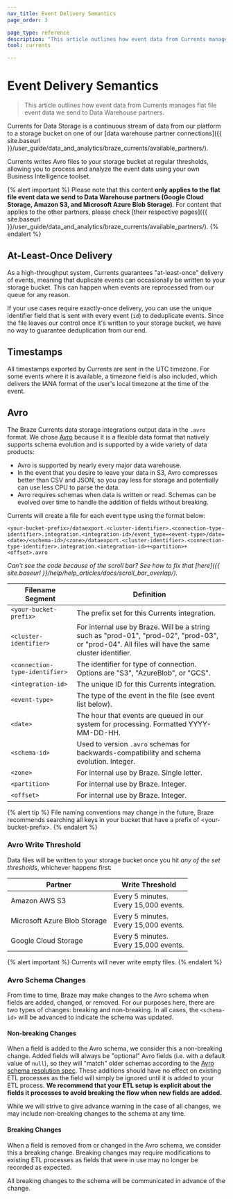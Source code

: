 ```yaml
---
nav_title: Event Delivery Semantics
page_order: 3

page_type: reference
description: "This article outlines how event data from Currents manages flat file event data we send to Data Warehouse partners."
tool: currents

---
```


# Event Delivery Semantics

> This article outlines how event data from Currents manages flat file event data we send to Data Warehouse partners.

Currents for Data Storage is a continuous stream of data from our platform to a storage bucket on one of our [data warehouse partner connections]({{ site.baseurl }}/user_guide/data_and_analytics/braze_currents/available_partners/).

Currents writes Avro files to your storage bucket at regular thresholds, allowing you to process and analyze the event data using your own Business Intelligence toolset.

{% alert important %}
Please note that this content **only applies to the flat file event data we send to Data Warehouse partners (Google Cloud Storage, Amazon S3, and Microsoft Azure Blob Storage)**. For content that applies to the other partners, please check [their respective pages]({{ site.baseurl }}/user_guide/data_and_analytics/braze_currents/available_partners/).
{% endalert %}


## At-Least-Once Delivery

As a high-throughput system, Currents guarantees "at-least-once" delivery of events, meaning that duplicate events can occasionally be written to your storage bucket. This can happen when events are reprocessed from our queue for any reason.

If your use cases require exactly-once delivery, you can use the unique identifier field that is sent with every event (`id`) to deduplicate events. Since the file leaves our control once it's written to your storage bucket, we have no way to guarantee deduplication from our end.

## Timestamps

All timestamps exported by Currents are sent in the UTC timezone. For some events where it is available, a timezone field is also included, which delivers the IANA format of the user's local timezone at the time of the event.

## Avro

The Braze Currents data storage integrations output data in the `.avro` format. We chose [Avro](https://avro.apache.org/) because it is a flexible data format that natively supports schema evolution and is supported by a wide variety of data products:

-   Avro is supported by nearly every major data warehouse.
-   In the event that you desire to leave your data in S3, Avro compresses better than CSV and JSON, so you pay less for storage and potentially can use less CPU to parse the data.
-   Avro requires schemas when data is written or read. Schemas can be evolved over time to handle the addition of fields without breaking.

Currents will create a file for each event type using the format below:

```
<your-bucket-prefix>/dataexport.<cluster-identifier>.<connection-type-identifier>.integration.<integration-id>/event_type=<event-type>/date=<date>/<schema-id>/<zone>/dataexport.<cluster-identifier>.<connection-type-identifier>.integration.<integration-id>+<partition>+<offset>.avro
```

_Can't see the code because of the scroll bar? See how to fix that [here]({{ site.baseurl }}/help/help_articles/docs/scroll_bar_overlap/)._

|Filename Segment |Definition|
|---|---|
| `<your-bucket-prefix>` | The prefix set for this Currents integration. |
| `<cluster-identifier>` | For internal use by Braze. Will be a string such as "prod-01", "prod-02", "prod-03", or "prod-04". All files will have the same cluster identifier.|
| `<connection-type-identifier>` | The identifier for type of connection. Options are "S3", "AzureBlob", or "GCS". |
| `<integration-id>` | The unique ID for this Currents integration. |
| `<event-type>` | The type of the event in the file (see event list below). |
| `<date>` | The hour that events are queued in our system for processing. Formatted YYYY-MM-DD-HH. |
| `<schema-id>` | Used to version `.avro` schemas for backwards-compatibility and schema evolution. Integer. |
| `<zone>` | For internal use by Braze. Single letter. |
| `<partition>` | For internal use by Braze. Integer. |
| `<offset>`| For internal use by Braze. Integer. |

{% alert tip %}
File naming conventions may change in the future, Braze recommends searching all keys in your bucket that have a prefix of &lt;your-bucket-prefix&gt;.
{% endalert %}

### Avro Write Threshold

Data files will be written to your storage bucket once you hit _any of the set thresholds_, whichever happens first:

| Partner | Write Threshold |
|---|---|
| Amazon AWS S3 | Every 5 minutes. <br> Every 15,000 events. |
| Microsoft Azure Blob Storage | Every 5 minutes. <br> Every 15,000 events. |
| Google Cloud Storage | Every 5 minutes. <br> Every 15,000 events. |

{% alert important %}
Currents will never write empty files.
{% endalert %}

### Avro Schema Changes

From time to time, Braze may make changes to the Avro schema when fields are added, changed, or removed. For our purposes here, there are two types of changes: breaking and non-breaking. In all cases, the `<schema-id>` will be advanced to indicate the schema was updated.

#### Non-breaking Changes

When a field is added to the Avro schema, we consider this a non-breaking change. Added fields will always be "optional" Avro fields (i.e. with a default value of `null`), so they will "match" older schemas according to the [Avro schema resolution spec](http://avro.apache.org/docs/current/spec.html#schema+resolution). These additions should have no effect on existing ETL processes as the field will simply be ignored until it is added to your ETL process. **We recommend that your ETL setup is explicit about the fields it processes to avoid breaking the flow when new fields are added.**

While we will strive to give advance warning in the case of all changes, we may include non-breaking changes to the schema at any time.

#### Breaking Changes

When a field is removed from or changed in the Avro schema, we consider this a breaking change. Breaking changes may require modifications to existing ETL processes as fields that were in use may no longer be recorded as expected.

All breaking changes to the schema will be communicated in advance of the change.
